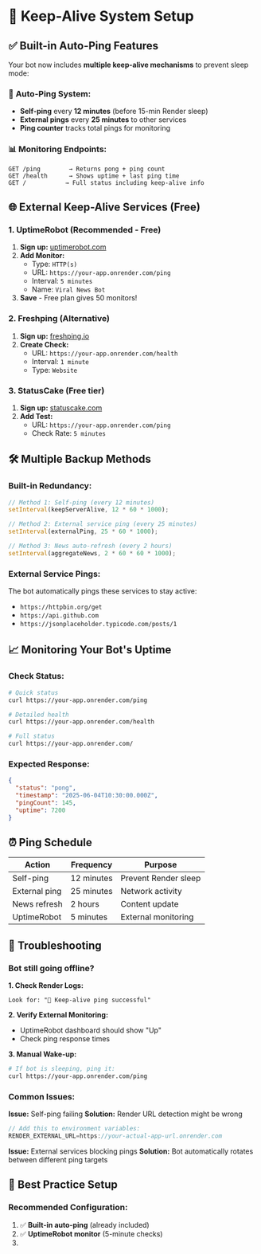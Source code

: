 # 🏓 Keep-Alive System Setup

## ✅ Built-in Auto-Ping Features

Your bot now includes **multiple keep-alive mechanisms** to prevent sleep mode:

### 🔄 **Auto-Ping System:**
- **Self-ping** every **12 minutes** (before 15-min Render sleep)
- **External pings** every **25 minutes** to other services
- **Ping counter** tracks total pings for monitoring

### 📊 **Monitoring Endpoints:**
```
GET /ping        → Returns pong + ping count
GET /health      → Shows uptime + last ping time
GET /           → Full status including keep-alive info
```

## 🌐 **External Keep-Alive Services (Free)**

### **1. UptimeRobot (Recommended - Free)**
1. **Sign up:** [uptimerobot.com](https://uptimerobot.com)
2. **Add Monitor:**
   - Type: `HTTP(s)`
   - URL: `https://your-app.onrender.com/ping`
   - Interval: `5 minutes`
   - Name: `Viral News Bot`
3. **Save** - Free plan gives 50 monitors!

### **2. Freshping (Alternative)**
1. **Sign up:** [freshping.io](https://freshping.io)
2. **Create Check:**
   - URL: `https://your-app.onrender.com/health`
   - Interval: `1 minute`
   - Type: `Website`

### **3. StatusCake (Free tier)**
1. **Sign up:** [statuscake.com](https://statuscake.com)
2. **Add Test:**
   - URL: `https://your-app.onrender.com/ping`
   - Check Rate: `5 minutes`

## 🛠️ **Multiple Backup Methods**

### **Built-in Redundancy:**
```javascript
// Method 1: Self-ping (every 12 minutes)
setInterval(keepServerAlive, 12 * 60 * 1000);

// Method 2: External service ping (every 25 minutes)  
setInterval(externalPing, 25 * 60 * 1000);

// Method 3: News auto-refresh (every 2 hours)
setInterval(aggregateNews, 2 * 60 * 60 * 1000);
```

### **External Service Pings:**
The bot automatically pings these services to stay active:
- `https://httpbin.org/get`
- `https://api.github.com`
- `https://jsonplaceholder.typicode.com/posts/1`

## 📈 **Monitoring Your Bot's Uptime**

### **Check Status:**
```bash
# Quick status
curl https://your-app.onrender.com/ping

# Detailed health
curl https://your-app.onrender.com/health

# Full status
curl https://your-app.onrender.com/
```

### **Expected Response:**
```json
{
  "status": "pong",
  "timestamp": "2025-06-04T10:30:00.000Z", 
  "pingCount": 145,
  "uptime": 7200
}
```

## ⏰ **Ping Schedule**

| Action | Frequency | Purpose |
|--------|-----------|---------|
| Self-ping | 12 minutes | Prevent Render sleep |
| External ping | 25 minutes | Network activity |
| News refresh | 2 hours | Content update |
| UptimeRobot | 5 minutes | External monitoring |

## 🚨 **Troubleshooting**

### **Bot still going offline?**

**1. Check Render Logs:**
```
Look for: "🏓 Keep-alive ping successful"
```

**2. Verify External Monitoring:**
- UptimeRobot dashboard should show "Up"
- Check ping response times

**3. Manual Wake-up:**
```bash
# If bot is sleeping, ping it:
curl https://your-app.onrender.com/ping
```

### **Common Issues:**

**Issue:** Self-ping failing
**Solution:** Render URL detection might be wrong
```javascript
// Add this to environment variables:
RENDER_EXTERNAL_URL=https://your-actual-app-url.onrender.com
```

**Issue:** External services blocking pings
**Solution:** Bot automatically rotates between different ping targets

## 🎯 **Best Practice Setup**

### **Recommended Configuration:**
1. ✅ **Built-in auto-ping** (already included)
2. ✅ **UptimeRobot monitor** (5-minute checks)
3.